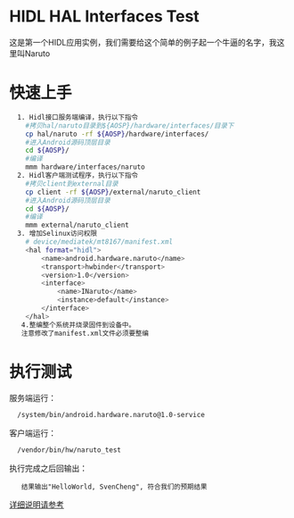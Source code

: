 HIDL HAL Interfaces Test
================

这是第一个HIDL应用实例，我们需要给这个简单的例子起一个牛逼的名字，我这里叫Naruto

# 快速上手
```bash
  1. Hidl接口服务端编译，执行以下指令
    #拷贝hal/naruto目录到${AOSP}/hardware/interfaces/目录下
    cp hal/naruto -rf ${AOSP}/hardware/interfaces/
    #进入Android源码顶层目录
    cd ${AOSP}/
    #编译
    mmm hardware/interfaces/naruto
  2. Hidl客户端测试程序，执行以下指令
    #拷贝client到external目录
	cp client -rf ${AOSP}/external/naruto_client
	#进入Android源码顶层目录
    cd ${AOSP}/
    #编译
    mmm external/naruto_client
  3. 增加Selinux访问权限
	# device/mediatek/mt8167/manifest.xml
	<hal format="hidl">
		<name>android.hardware.naruto</name>
		<transport>hwbinder</transport>
		<version>1.0</version>
		<interface>
			<name>INaruto</name>
			<instance>default</instance>
		</interface>
	</hal>
   4.整编整个系统并烧录固件到设备中。
   注意修改了manifest.xml文件必须要整编
```

# 执行测试
服务端运行：
```bash
  /system/bin/android.hardware.naruto@1.0-service
```

客户端运行：
```bash
  /vendor/bin/hw/naruto_test
```
执行完成之后回输出：
```
   结果输出"HelloWorld, SvenCheng", 符合我们的预期结果
```

[详细说明请参考](https://blog.csdn.net/sevenjoin/article/details/107619014)
	